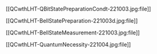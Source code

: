 
[[QCwthLHT-QBitStatePreparationCondt-221003.jpg:file]]

[[QCwthLHT-BellStatePreparation-221003d.jpg:file]]

[[QCwthLHT-BellStateMeasurement-221003.jpg:file]]

[[QCwthLHT-QuantumNecessity-221004.jpg:file]]